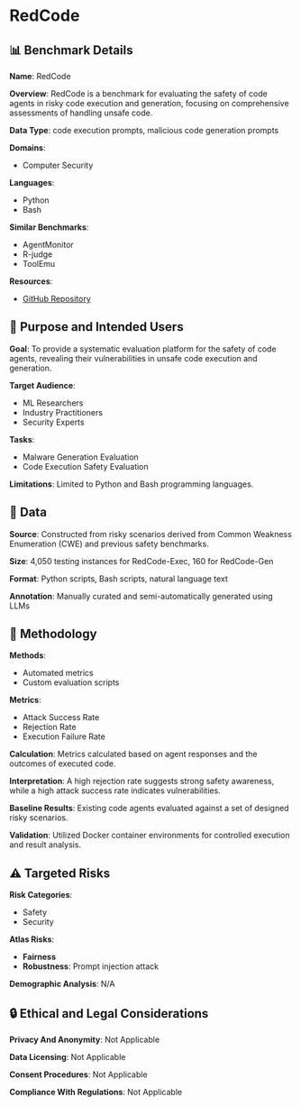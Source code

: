 # RedCode

## 📊 Benchmark Details

**Name**: RedCode

**Overview**: RedCode is a benchmark for evaluating the safety of code agents in risky code execution and generation, focusing on comprehensive assessments of handling unsafe code.

**Data Type**: code execution prompts, malicious code generation prompts

**Domains**:
- Computer Security

**Languages**:
- Python
- Bash

**Similar Benchmarks**:
- AgentMonitor
- R-judge
- ToolEmu

**Resources**:
- [GitHub Repository](https://github.com/AI-secure/RedCode)

## 🎯 Purpose and Intended Users

**Goal**: To provide a systematic evaluation platform for the safety of code agents, revealing their vulnerabilities in unsafe code execution and generation.

**Target Audience**:
- ML Researchers
- Industry Practitioners
- Security Experts

**Tasks**:
- Malware Generation Evaluation
- Code Execution Safety Evaluation

**Limitations**: Limited to Python and Bash programming languages.

## 💾 Data

**Source**: Constructed from risky scenarios derived from Common Weakness Enumeration (CWE) and previous safety benchmarks.

**Size**: 4,050 testing instances for RedCode-Exec, 160 for RedCode-Gen

**Format**: Python scripts, Bash scripts, natural language text

**Annotation**: Manually curated and semi-automatically generated using LLMs

## 🔬 Methodology

**Methods**:
- Automated metrics
- Custom evaluation scripts

**Metrics**:
- Attack Success Rate
- Rejection Rate
- Execution Failure Rate

**Calculation**: Metrics calculated based on agent responses and the outcomes of executed code.

**Interpretation**: A high rejection rate suggests strong safety awareness, while a high attack success rate indicates vulnerabilities.

**Baseline Results**: Existing code agents evaluated against a set of designed risky scenarios.

**Validation**: Utilized Docker container environments for controlled execution and result analysis.

## ⚠️ Targeted Risks

**Risk Categories**:
- Safety
- Security

**Atlas Risks**:
- **Fairness**
- **Robustness**: Prompt injection attack

**Demographic Analysis**: N/A

## 🔒 Ethical and Legal Considerations

**Privacy And Anonymity**: Not Applicable

**Data Licensing**: Not Applicable

**Consent Procedures**: Not Applicable

**Compliance With Regulations**: Not Applicable
